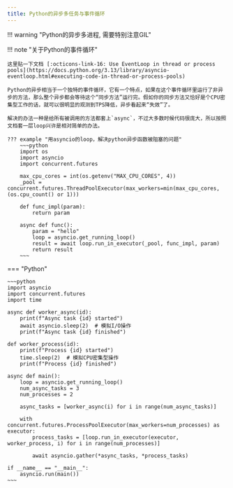 ```yaml
---
title: Python的异步多任务与事件循环
---
```


!!! warning "Python的异步多进程, 需要特别注意GIL"

!!! note "关于Python的事件循环"

    这里贴一下文档 [:octicons-link-16: Use EventLoop in thread or process pools](https://docs.python.org/3.13/library/asyncio-eventloop.html#executing-code-in-thread-or-process-pools)

    Python的异步相当于一个独特的事件循环，它有一个特点，如果在这个事件循环里运行了非异步的方法，那么整个异步都会等待这个“同步方法”运行完。假如你的同步方法又恰好是个CPU密集型工作的话，就可以很明显的观测到TPS降低，异步看起来“失效”了。

    解决的办法一种是给所有被调用的方法都套上`async`，不过大多数时候代码很庞大，所以按照文档套一层loop兴许是相对简单的办法。

    ??? example "用asyncio的loop，解决python异步函数被阻塞的问题"
        ~~~python
        import os
        import asyncio
        import concurrent.futures

        max_cpu_cores = int(os.getenv("MAX_CPU_CORES", 4))
        _pool = concurrent.futures.ThreadPoolExecutor(max_workers=min(max_cpu_cores, (os.cpu_count() or 1)))

        def func_impl(param):
            return param

        async def func():
            param = "hello"
            loop = asyncio.get_running_loop()
            result = await loop.run_in_executor(_pool, func_impl, param)
            return result
        ~~~


=== "Python"

    ~~~python
    import asyncio
    import concurrent.futures
    import time

    async def worker_async(id):
        print(f"Async task {id} started")
        await asyncio.sleep(2)  # 模拟I/O操作
        print(f"Async task {id} finished")

    def worker_process(id):
        print(f"Process {id} started")
        time.sleep(2)  # 模拟CPU密集型操作
        print(f"Process {id} finished")

    async def main():
        loop = asyncio.get_running_loop()
        num_async_tasks = 3
        num_processes = 2

        async_tasks = [worker_async(i) for i in range(num_async_tasks)]

        with concurrent.futures.ProcessPoolExecutor(max_workers=num_processes) as executor:
            process_tasks = [loop.run_in_executor(executor, worker_process, i) for i in range(num_processes)]

            await asyncio.gather(*async_tasks, *process_tasks)

    if __name__ == "__main__":
        asyncio.run(main())
    ~~~
